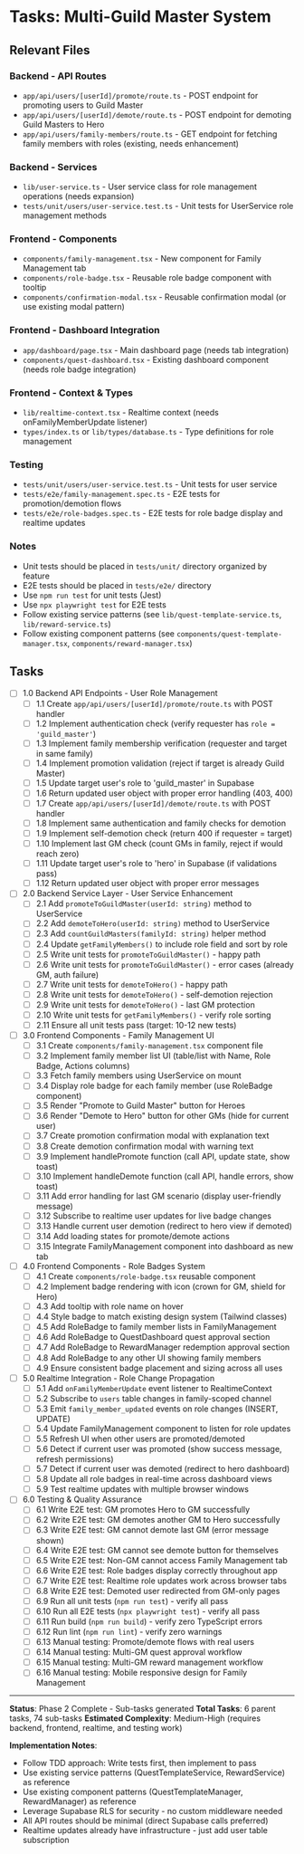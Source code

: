 # Tasks: Multi-Guild Master System

## Relevant Files

### Backend - API Routes
- `app/api/users/[userId]/promote/route.ts` - POST endpoint for promoting users to Guild Master
- `app/api/users/[userId]/demote/route.ts` - POST endpoint for demoting Guild Masters to Hero
- `app/api/users/family-members/route.ts` - GET endpoint for fetching family members with roles (existing, needs enhancement)

### Backend - Services
- `lib/user-service.ts` - User service class for role management operations (needs expansion)
- `tests/unit/users/user-service.test.ts` - Unit tests for UserService role management methods

### Frontend - Components
- `components/family-management.tsx` - New component for Family Management tab
- `components/role-badge.tsx` - Reusable role badge component with tooltip
- `components/confirmation-modal.tsx` - Reusable confirmation modal (or use existing modal pattern)

### Frontend - Dashboard Integration
- `app/dashboard/page.tsx` - Main dashboard page (needs tab integration)
- `components/quest-dashboard.tsx` - Existing dashboard component (needs role badge integration)

### Frontend - Context & Types
- `lib/realtime-context.tsx` - Realtime context (needs onFamilyMemberUpdate listener)
- `types/index.ts` or `lib/types/database.ts` - Type definitions for role management

### Testing
- `tests/unit/users/user-service.test.ts` - Unit tests for user service
- `tests/e2e/family-management.spec.ts` - E2E tests for promotion/demotion flows
- `tests/e2e/role-badges.spec.ts` - E2E tests for role badge display and realtime updates

### Notes
- Unit tests should be placed in `tests/unit/` directory organized by feature
- E2E tests should be placed in `tests/e2e/` directory
- Use `npm run test` for unit tests (Jest)
- Use `npx playwright test` for E2E tests
- Follow existing service patterns (see `lib/quest-template-service.ts`, `lib/reward-service.ts`)
- Follow existing component patterns (see `components/quest-template-manager.tsx`, `components/reward-manager.tsx`)

## Tasks

- [ ] 1.0 Backend API Endpoints - User Role Management
  - [ ] 1.1 Create `app/api/users/[userId]/promote/route.ts` with POST handler
  - [ ] 1.2 Implement authentication check (verify requester has `role = 'guild_master'`)
  - [ ] 1.3 Implement family membership verification (requester and target in same family)
  - [ ] 1.4 Implement promotion validation (reject if target is already Guild Master)
  - [ ] 1.5 Update target user's role to 'guild_master' in Supabase
  - [ ] 1.6 Return updated user object with proper error handling (403, 400)
  - [ ] 1.7 Create `app/api/users/[userId]/demote/route.ts` with POST handler
  - [ ] 1.8 Implement same authentication and family checks for demotion
  - [ ] 1.9 Implement self-demotion check (return 400 if requester = target)
  - [ ] 1.10 Implement last GM check (count GMs in family, reject if would reach zero)
  - [ ] 1.11 Update target user's role to 'hero' in Supabase (if validations pass)
  - [ ] 1.12 Return updated user object with proper error messages

- [ ] 2.0 Backend Service Layer - User Service Enhancement
  - [ ] 2.1 Add `promoteToGuildMaster(userId: string)` method to UserService
  - [ ] 2.2 Add `demoteToHero(userId: string)` method to UserService
  - [ ] 2.3 Add `countGuildMasters(familyId: string)` helper method
  - [ ] 2.4 Update `getFamilyMembers()` to include role field and sort by role
  - [ ] 2.5 Write unit tests for `promoteToGuildMaster()` - happy path
  - [ ] 2.6 Write unit tests for `promoteToGuildMaster()` - error cases (already GM, auth failure)
  - [ ] 2.7 Write unit tests for `demoteToHero()` - happy path
  - [ ] 2.8 Write unit tests for `demoteToHero()` - self-demotion rejection
  - [ ] 2.9 Write unit tests for `demoteToHero()` - last GM protection
  - [ ] 2.10 Write unit tests for `getFamilyMembers()` - verify role sorting
  - [ ] 2.11 Ensure all unit tests pass (target: 10-12 new tests)

- [ ] 3.0 Frontend Components - Family Management UI
  - [ ] 3.1 Create `components/family-management.tsx` component file
  - [ ] 3.2 Implement family member list UI (table/list with Name, Role Badge, Actions columns)
  - [ ] 3.3 Fetch family members using UserService on mount
  - [ ] 3.4 Display role badge for each family member (use RoleBadge component)
  - [ ] 3.5 Render "Promote to Guild Master" button for Heroes
  - [ ] 3.6 Render "Demote to Hero" button for other GMs (hide for current user)
  - [ ] 3.7 Create promotion confirmation modal with explanation text
  - [ ] 3.8 Create demotion confirmation modal with warning text
  - [ ] 3.9 Implement handlePromote function (call API, update state, show toast)
  - [ ] 3.10 Implement handleDemote function (call API, handle errors, show toast)
  - [ ] 3.11 Add error handling for last GM scenario (display user-friendly message)
  - [ ] 3.12 Subscribe to realtime user updates for live badge changes
  - [ ] 3.13 Handle current user demotion (redirect to hero view if demoted)
  - [ ] 3.14 Add loading states for promote/demote actions
  - [ ] 3.15 Integrate FamilyManagement component into dashboard as new tab

- [ ] 4.0 Frontend Components - Role Badges System
  - [ ] 4.1 Create `components/role-badge.tsx` reusable component
  - [ ] 4.2 Implement badge rendering with icon (crown for GM, shield for Hero)
  - [ ] 4.3 Add tooltip with role name on hover
  - [ ] 4.4 Style badge to match existing design system (Tailwind classes)
  - [ ] 4.5 Add RoleBadge to family member lists in FamilyManagement
  - [ ] 4.6 Add RoleBadge to QuestDashboard quest approval section
  - [ ] 4.7 Add RoleBadge to RewardManager redemption approval section
  - [ ] 4.8 Add RoleBadge to any other UI showing family members
  - [ ] 4.9 Ensure consistent badge placement and sizing across all uses

- [ ] 5.0 Realtime Integration - Role Change Propagation
  - [ ] 5.1 Add `onFamilyMemberUpdate` event listener to RealtimeContext
  - [ ] 5.2 Subscribe to `users` table changes in family-scoped channel
  - [ ] 5.3 Emit `family_member_updated` events on role changes (INSERT, UPDATE)
  - [ ] 5.4 Update FamilyManagement component to listen for role updates
  - [ ] 5.5 Refresh UI when other users are promoted/demoted
  - [ ] 5.6 Detect if current user was promoted (show success message, refresh permissions)
  - [ ] 5.7 Detect if current user was demoted (redirect to hero dashboard)
  - [ ] 5.8 Update all role badges in real-time across dashboard views
  - [ ] 5.9 Test realtime updates with multiple browser windows

- [ ] 6.0 Testing & Quality Assurance
  - [ ] 6.1 Write E2E test: GM promotes Hero to GM successfully
  - [ ] 6.2 Write E2E test: GM demotes another GM to Hero successfully
  - [ ] 6.3 Write E2E test: GM cannot demote last GM (error message shown)
  - [ ] 6.4 Write E2E test: GM cannot see demote button for themselves
  - [ ] 6.5 Write E2E test: Non-GM cannot access Family Management tab
  - [ ] 6.6 Write E2E test: Role badges display correctly throughout app
  - [ ] 6.7 Write E2E test: Realtime role updates work across browser tabs
  - [ ] 6.8 Write E2E test: Demoted user redirected from GM-only pages
  - [ ] 6.9 Run all unit tests (`npm run test`) - verify all pass
  - [ ] 6.10 Run all E2E tests (`npx playwright test`) - verify all pass
  - [ ] 6.11 Run build (`npm run build`) - verify zero TypeScript errors
  - [ ] 6.12 Run lint (`npm run lint`) - verify zero warnings
  - [ ] 6.13 Manual testing: Promote/demote flows with real users
  - [ ] 6.14 Manual testing: Multi-GM quest approval workflow
  - [ ] 6.15 Manual testing: Multi-GM reward management workflow
  - [ ] 6.16 Manual testing: Mobile responsive design for Family Management

---

**Status**: Phase 2 Complete - Sub-tasks generated
**Total Tasks**: 6 parent tasks, 74 sub-tasks
**Estimated Complexity**: Medium-High (requires backend, frontend, realtime, and testing work)

**Implementation Notes**:
- Follow TDD approach: Write tests first, then implement to pass
- Use existing service patterns (QuestTemplateService, RewardService) as reference
- Use existing component patterns (QuestTemplateManager, RewardManager) as reference
- Leverage Supabase RLS for security - no custom middleware needed
- All API routes should be minimal (direct Supabase calls preferred)
- Realtime updates already have infrastructure - just add user table subscription
